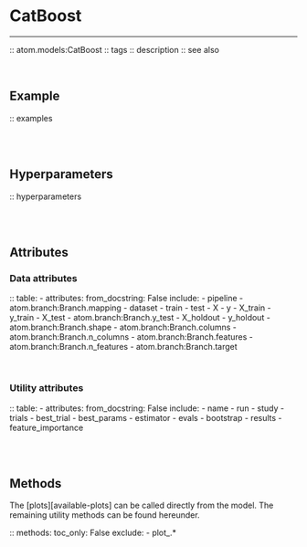 # CatBoost
----------

:: atom.models:CatBoost
    :: tags
    :: description
    :: see also

<br>

## Example

:: examples

<br><br>

## Hyperparameters

:: hyperparameters

<br><br>

## Attributes

### Data attributes

:: table:
    - attributes:
        from_docstring: False
        include:
            - pipeline
            - atom.branch:Branch.mapping
            - dataset
            - train
            - test
            - X
            - y
            - X_train
            - y_train
            - X_test
            - atom.branch:Branch.y_test
            - X_holdout
            - y_holdout
            - atom.branch:Branch.shape
            - atom.branch:Branch.columns
            - atom.branch:Branch.n_columns
            - atom.branch:Branch.features
            - atom.branch:Branch.n_features
            - atom.branch:Branch.target

<br>

### Utility attributes

:: table:
    - attributes:
        from_docstring: False
        include:
            - name
            - run
            - study
            - trials
            - best_trial
            - best_params
            - estimator
            - evals
            - bootstrap
            - results
            - feature_importance

<br><br>

## Methods

The [plots][available-plots] can be called directly from the model.
The remaining utility methods can be found hereunder.

:: methods:
    toc_only: False
    exclude:
        - plot_.*

